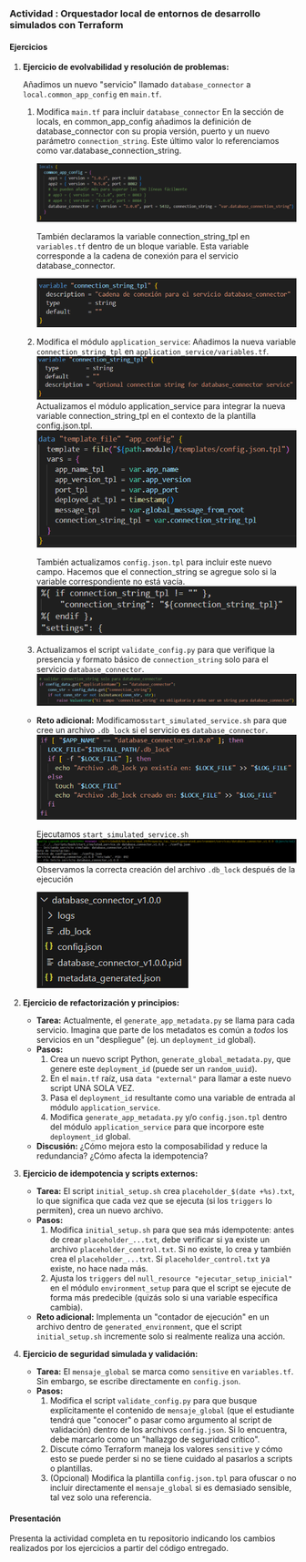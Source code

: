 ### Actividad : Orquestador local de entornos de desarrollo simulados con Terraform



#### Ejercicios

1.  **Ejercicio de evolvabilidad y resolución de problemas:**

    Añadimos un nuevo "servicio" llamado `database_connector` a `local.common_app_config` en `main.tf`. 

    1.  Modifica `main.tf` para incluir `database_connector`
    En la sección de locals, en common_app_config añadimos la definición de database_connector con su propia versión, puerto y un nuevo parámetro `connection_string`. Este último valor lo referenciamos como var.database_connection_string.
    
        ![alt text](img/image-6.png)
    
        También declaramos la variable connection_string_tpl en `variables.tf` dentro de un bloque variable. Esta variable corresponde a la cadena de conexión para el servicio database_connector.
    
        ![alt text](img/image-8.png)
    
    2.  Modifica el módulo `application_service`:
        Añadimos la nueva variable `connection_string_tpl` en `application_service/variables.tf`.
            ![alt text](img/image-1.png)
         Actualizamos el módulo application_service para integrar la nueva variable connection_string_tpl en el contexto de la plantilla config.json.tpl.
            ![alt text](img/image-5.png)
        
        También actualizamos `config.json.tpl` para incluir este nuevo campo.  Hacemos que el connection_string se agregue solo si la variable correspondiente no está vacía.
            ![alt text](img/image-3.png)

    3.  Actualizamos el script `validate_config.py` para que verifique la presencia y formato básico de `connection_string` solo para el servicio `database_connector`.
        ![alt text](img/image-7.png)

    * **Reto adicional:** Modificamos`start_simulated_service.sh` para que cree un archivo `.db_lock` si el servicio es `database_connector`.
    ![alt text](img/image-9.png)
    
        Ejecutamos `start_simulated_service.sh`
    ![alt text](img/image-11.png)
        Observamos la correcta creación del archivo `.db_lock` después de la ejecución

        ![alt text](img/image-10.png)

2.  **Ejercicio de refactorización y principios:**

      * **Tarea:** Actualmente, el `generate_app_metadata.py` se llama para cada servicio. Imagina que parte de los metadatos es común a *todos* los servicios en un "despliegue" (ej. un `deployment_id` global).
      * **Pasos:**
        1.  Crea un nuevo script Python, `generate_global_metadata.py`, que genere este `deployment_id` (puede ser un `random_uuid`).
        2.  En el `main.tf` raíz, usa `data "external"` para llamar a este nuevo script UNA SOLA VEZ.
        3.  Pasa el `deployment_id` resultante como una variable de entrada al módulo `application_service`.
        4.  Modifica `generate_app_metadata.py` y/o `config.json.tpl` dentro del módulo `application_service` para que incorpore este `deployment_id` global.
      * **Discusión:** ¿Cómo mejora esto la composabilidad y reduce la redundancia? ¿Cómo afecta la idempotencia?

3.  **Ejercicio de idempotencia y scripts externos:**

      * **Tarea:** El script `initial_setup.sh` crea `placeholder_$(date +%s).txt`, lo que significa que cada vez que se ejecuta (si los `triggers` lo permiten), crea un nuevo archivo.
      * **Pasos:**
        1.  Modifica `initial_setup.sh` para que sea más idempotente: antes de crear `placeholder_...txt`, debe verificar si ya existe un archivo `placeholder_control.txt`. Si no existe, lo crea y también crea el `placeholder_...txt`. Si `placeholder_control.txt` ya existe, no hace nada más.
        2.  Ajusta los `triggers` del `null_resource "ejecutar_setup_inicial"` en el módulo `environment_setup` para que el script se ejecute de forma más predecible (quizás solo si una variable específica cambia).
      * **Reto adicional:** Implementa un "contador de ejecución" en un archivo dentro de `generated_environment`, que el script `initial_setup.sh` incremente solo si realmente realiza una acción.

4.  **Ejercicio de seguridad simulada y validación:**

      * **Tarea:** El `mensaje_global` se marca como `sensitive` en `variables.tf`. Sin embargo, se escribe directamente en `config.json`.
      * **Pasos:**
        1.  Modifica el script `validate_config.py` para que busque explícitamente el contenido de `mensaje_global` (que el estudiante tendrá que "conocer" o pasar como argumento al script de validación) dentro de los archivos `config.json`. Si lo encuentra, debe marcarlo como un "hallazgo de seguridad crítico".
        2.  Discute cómo Terraform maneja los valores `sensitive` y cómo esto se puede perder si no se tiene cuidado al pasarlos a scripts o plantillas.
        3.  (Opcional) Modifica la plantilla `config.json.tpl` para ofuscar o no incluir directamente el `mensaje_global` si es demasiado sensible, tal vez solo una referencia.

#### Presentación

Presenta la actividad completa en tu repositorio indicando los cambios realizados por los ejercicios a partir del código entregado.